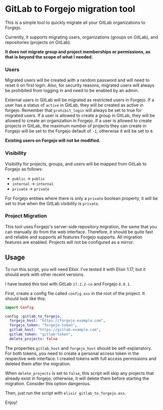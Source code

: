 # GitLab to Forgejo migration tool

This is a simple tool to quickly migrate all your GitLab organizations to Forgejo.

Currently, it supports migrating users, organizations (groups on GitLab), and repositories (projects on GitLab).

**It does not migrate group and project memberships or permissions, as that is beyond the scope of what I needed.**

### Users

Migrated users will be created with a random password and will need to reset it on first login.
Also, for security reasons, migrated users will always be prohibited from logging in and need to be enabled by an admin.

External users in GitLab will be migrated as restricted users in Forgejo.
If a user has a status of `active` in GitLab, they will be created as active in forgejo. Remember that `prohibit_login` will always be set to true for migrated users.
If a user is allowed to create a group in GitLab, they will be allowed to create an organization in Forgejo.
If a user is allowed to create projects in GitLab, the maximum number of projects they can create in Forgejo will be set to the Forgejo default of `-1`, otherwise it will be set to `0`.

**Existing users on Forgejo will not be modified.**

### Visibility

Visibility for projects, groups, and users will be mapped from GitLab to Forgejo as follows:

- `public` -> `public`
- `internal` -> `internal`
- `private` -> `private`

For Forgejo entities where there is only a `private` boolean property, it will be set to true when the GitLab visibility is `private`.

### Project Migration

This tool uses Forgejo's server-side repository migration, the same that you can manually do from the web interface.
Therefore, it should be quite fast and reliable and supports all features Forgejo supports. All migration features are enabled.
Projects will not be configured as a mirror.

## Usage

To run this script, you will need Elixir. I've tested it with Elixir 1.17, but it should work with other recent versions.

I have tested this tool with GitLab `17.2.2-ce` and Forgejo `8.0.1`.

First, create a config file called `config.exs` in the root of the project. It should look like this:

```elixir
import Config

config :gitlab_to_forgejo,
  forgejo_host: "https://forgejo.example.com",
  forgejo_token: "forgejo-token",
  gitlab_host: "https://gitlab.example.com",
  gitlab_token: "gitlab-token",
  delete_projects: false

```

The properties `gitlab_host` and `forgejo_host` should be self-explanatory.
For both tokens, you need to create a personal access token in the respective web interface. I created tokens with full access permissions and deleted them after the migration.

When `delete_projects` is set to `false`, this script will skip any projects that already exist in forgejo; otherwise, it will delete them before starting the migration. Consider this option dangerous.

Then, just run the script with `elixir gitlab_to_forgejo.exs`.

Enjoy!
